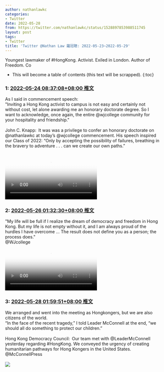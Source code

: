 ```yaml
---
author: nathanlawkc
categories:
- Twitter
date: 2022-05-28
from: https://twitter.com/nathanlawkc/status/1528897853988511745
layout: post
tags:
- Twitter
title: 'Twitter @Nathan Law 羅冠聰: 2022-05-23~2022-05-29'
---
```


Youngest lawmaker of #HongKong. Activist. Exiled in London. Author of Freedom. Co

* This will become a table of contents (this text will be scrapped).
{:toc}

### 1: [2022-05-24 08:37:08+08:00 推文](https://twitter.com/nathanlawkc/status/1528897853988511745)

As I said in commencement speech:<br>"Inviting a Hong Kong activist to campus is not easy and certainly not without cost, let alone awarding me an honorary doctorate degree. So I want to acknowledge, once again, the entire @wjcollege community for your hospitality and friendship."<br><br>John C. Knapp: It was was a privilege to confer an honorary doctorate on @nathanlawkc at today’s @wjcollege commencement. His speech inspired our Class of 2022: “Only by accepting the possibility of failures, breathing in the bravery to adventure . . . can we create our own paths.”<br><br><video src="https://video.twimg.com/ext_tw_video/1528072344756838400/pu/vid/1280x720/b9iQ4XzIJNx5VCq5.mp4?tag=12" controls="controls" poster="https://pbs.twimg.com/ext_tw_video_thumb/1528072344756838400/pu/img/2leNYPQnjevL5jzY.jpg"></video>

### 2: [2022-05-26 01:32:30+08:00 推文](https://twitter.com/nathanlawkc/status/1529515766441287686)

"My life will be full if I realize the dream of democracy and freedom in Hong Kong. But my life is not empty without it, and I am always proud of the hurdles I have overcome ... The result does not define you as a person; the process does."<br>@WJcollege<br><video src="https://video.twimg.com/amplify_video/1529513605212807170/vid/1280x720/5ygwm3KZTNoTERus.mp4?tag=14" controls="controls" poster="https://pbs.twimg.com/amplify_video_thumb/1529513605212807170/img/HLHV6xHMyc9BxkmG.jpg"></video>

### 3: [2022-05-28 01:59:51+08:00 推文](https://twitter.com/nathanlawkc/status/1530247424681426949)

We arranged and went into the meeting as Hongkongers, but we are also citizens of the world.<br>“In the face of the recent tragedy,” I told Leader McConnell at the end, “we should all do something to protect our children.”<br><br>Hong Kong Democracy Council: Our team met with @LeaderMcConnell yesterday regarding #HongKong. We conveyed the urgency of creating humanitarian pathways for Hong Kongers in the United States. @McConnellPress<br><br><img style="" src="https://pbs.twimg.com/media/FTyFQHAWQAEY0yr?format=jpg&amp;name=orig" referrerpolicy="no-referrer">

